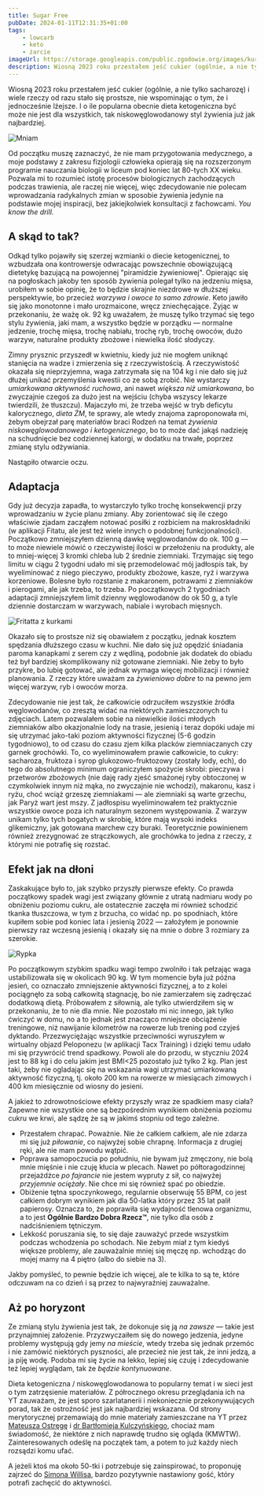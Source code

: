 ```yaml
---
title: Sugar Free
pubDate: 2024-01-11T12:31:35+01:00
tags:
    - lowcarb
    - keto
    - żarcie
imageUrl: https://storage.googleapis.com/public.zgodowie.org/images/kura-w-swince-2023-08.jpg
description: Wiosną 2023 roku przestałem jeść cukier (ogólnie, a nie tylko sacharozę) i wiele rzeczy od razu stało się prostsze, nie wspominając o tym, że i jednocześnie lżejsze. I o ile popularna obecnie dieta ketogeniczna być może nie jest dla wszystkich, tak niskowęglowodanowy styl żywienia już jak najbardziej.
---
```


Wiosną 2023 roku przestałem jeść cukier (ogólnie, a nie tylko sacharozę) i wiele rzeczy od razu stało się prostsze, nie wspominając o tym, że i jednocześnie lżejsze. I o ile popularna obecnie dieta ketogeniczna być może nie jest dla wszystkich, tak niskowęglowodanowy styl żywienia już jak najbardziej.

![Mniam](https://storage.googleapis.com/public.zgodowie.org/images/kura-w-swince-2023-08.jpg)

Od początku muszę zaznaczyć, że nie mam przygotowania medycznego, a moje podstawy z zakresu fizjologii człowieka opierają się na rozszerzonym programie nauczania biologii w liceum pod koniec lat 80-tych XX wieku. Pozwala mi to rozumieć istotę procesów biologicznych zachodzących podczas trawienia, ale raczej nie więcej, więc zdecydowanie nie polecam wprowadzania radykalnych zmian w sposobie żywienia jedynie na podstawie mojej inspiracji, bez jakiejkolwiek konsultacji z fachowcami. _You know the drill._

## A skąd to tak?

Odkąd tylko pojawiły się szerzej wzmianki o diecie ketogenicznej, to wzbudzała ona kontrowersje odwracając powszechnie obowiązującą dietetykę bazującą na powojennej "piramidzie żywieniowej". Opierając się na pogłoskach jakoby ten sposób żywienia polegał tylko na jedzeniu mięsa, urobiłem w sobie opinię, że to będzie skrajnie niezdrowe w dłuższej perspektywie, bo przecież _warzywa i owoce to samo zdrowie_. Keto jawiło się jako monotonne i mało urozmaicone, wręcz zniechęcające. Żyjąc w przekonaniu, że ważę ok. 92 kg uważałem, że muszę tylko trzymać się tego stylu żywienia, jaki mam, a wszystko będzie w porządku &mdash; normalne jedzenie, trochę mięsa, trochę nabiału, trochę ryb, trochę owoców, dużo warzyw, naturalne produkty zbożowe i niewielka ilość słodyczy.

Zimny prysznic przyszedł w kwietniu, kiedy już nie mogłem uniknąć stanięcia na wadze i zmierzenia się z rzeczywistością. A rzeczywistość okazała się nieprzyjemna, waga zatrzymała się na 104 kg i nie dało się już dłużej unikać przemyślenia kwestii co ze sobą zrobić. Nie wystarczy _umiarkowana aktywność ruchowa_, ani nawet _większa niż umiarkowana_, bo zwyczajnie czegoś za dużo jest na wejściu (chyba wszyscy lekarze twierdzili, że tłuszczu). Majaczyło mi, że trzeba wejść w tryb deficytu kalorycznego, _dieta ŻM_, te sprawy, ale wtedy znajoma zaproponowała mi, żebym obejrzał parę materiałów braci Rodzeń na temat _żywienia niskowęglowodanowego i ketogenicznego_, bo to może dać jakąś nadzieję na schudnięcie bez codziennej katorgi, w dodatku na trwałe, poprzez zmianę stylu odżywiania.

Nastąpiło otwarcie oczu.

## Adaptacja

Gdy już decyzja zapadła, to wystarczyło tylko trochę konsekwencji przy wprowadzaniu w życie planu zmiany. Aby zorientować się ile czego właściwie zjadam zacząłem notować posiłki z rozbiciem na makroskładniki (w aplikacji Fitatu, ale jest też wiele innych o podobnej funkcjonalności). Początkowo zmniejszyłem dzienną dawkę węglowodanów do ok. 100 g &mdash; to może niewiele mówić o rzeczywistej ilości w przełożeniu na produkty, ale to mniej-więcej 3 kromki chleba lub 2 średnie ziemniaki. Trzymając się tego limitu w ciągu 2 tygodni udało mi się przemodelować mój jadłospis tak, by wyeliminować z niego pieczywo, produkty zbożowe, kasze, ryż i warzywa korzeniowe. Bolesne było rozstanie z makaronem, potrawami z ziemniaków i pierogami, ale jak trzeba, to trzeba. Po początkowych 2 tygodniach adaptacji zmniejszyłem limit dzienny węglowodanów do ok 50 g, a tyle dziennie dostarczam w warzywach, nabiale i wyrobach mięsnych.

![Fritatta z kurkami](https://storage.googleapis.com/public.zgodowie.org/images/fritatta-z-kurkami-2023-08.jpg)

Okazało się to prostsze niż się obawiałem z początku, jednak kosztem spędzania dłuższego czasu w kuchni. Nie dało się już opędzić śniadania paroma kanapkami z serem czy z wędliną, podobnie jak dodatek do obiadu też był bardziej skomplikowany niż gotowane ziemniaki. Nie żeby to było przykre, bo lubię gotować, ale jednak wymaga więcej mobilizacji i również planowania. Z rzeczy które uważam za _żywieniowo dobre_ to na pewno jem więcej warzyw, ryb i owoców morza.

Zdecydowanie nie jest tak, że całkowicie odrzuciłem wszystkie źródła węglowodanów, co zresztą widać na niektórych zamieszczonych tu zdjęciach. Latem pozwalałem sobie na niewielkie ilości młodych ziemniaków albo okazjonalnie lody na trasie, jesienią i teraz dopóki udaje mi się utrzymać jako-taki poziom aktywności fizycznej (5-6 godzin tygodniowo), to od czasu do czasu zjem kilka placków ziemniaczanych czy garnek grochówki. To, co wyeliminowałem prawie całkowicie, to cukry: sacharoza, fruktoza i syrop glukozowo-fruktozowy (zostały lody, ech), do tego do absolutnego minimum ograniczyłem spożycie skrobi: pieczywa i przetworów zbożowych (nie daję rady zjeść smażonej ryby obtoczonej w czymkolwiek innym niż mąka, no zwyczajnie nie wchodzi), makaronu, kasz i ryżu, choć wciąż grzeszę ziemniakami &mdash; ale ziemniaki są warte grzechu, jak Paryż wart jest mszy. Z jadłospisu wyeliminowałem też praktycznie wszystkie owoce poza ich naturalnym sezonem występowania. Z warzyw unikam tylko tych bogatych w skrobię, które mają wysoki indeks glikemiczny, jak gotowana marchew czy buraki. Teoretycznie powinienem również zrezygnować ze strączkowych, ale grochówka to jedna z rzeczy, z którymi nie potrafię się rozstać.

## Efekt jak na dłoni

Zaskakujące było to, jak szybko przyszły pierwsze efekty. Co prawda początkowy spadek wagi jest związany głównie z utratą nadmiaru wody po obniżeniu poziomu cukru, ale ostatecznie zaczęła mi również schodzić tkanka tłuszczowa, w tym z brzucha, co widać np. po spodniach, które kupiłem sobie pod koniec lata i jesienią 2022 &mdash; założyłem je ponownie pierwszy raz wczesną jesienią i okazały się na mnie o dobre 3 rozmiary za szerokie.

![Rypka](https://storage.googleapis.com/public.zgodowie.org/images/rybka-z-ziemniaczkami-2023-07.jpg)

Po początkowym szybkim spadku wagi tempo zwolniło i tak pełzając waga ustabilizowała się w okolicach 90 kg. W tym momencie była już późna jesień, co oznaczało zmniejszenie aktywności fizycznej, a to z kolei pociągnęło za sobą całkowitą stagnację, bo nie zamierzałem się zadręczać dodatkową dietą. Próbowałem z siłownią, ale tylko utwierdziłem się w przekonaniu, że to nie dla mnie. Nie pozostało mi nic innego, jak tylko ćwiczyć w domu, no a to jednak jest znacząco mniejsze obciążenie treningowe, niż nawijanie kilometrów na rowerze lub trening pod czyjeś dyktando. Przezwyciężając wszystkie przeciwności wyruszyłem w wirtualny objazd Peloponezu (w aplikacji Tacx Training) i dzięki temu udało mi się przywrócić trend spadkowy. Powoli ale do przodu, w styczniu 2024 jest to 88 kg i do celu jakim jest BMI&lt;25 pozostało już tylko 2 kg. Plan jest taki, żeby nie ogladając się na wskazania wagi utrzymać umiarkowaną aktywność fizyczną, tj. około 200 km na rowerze w miesiącach zimowych i 400 km miesięcznie od wiosny do jesieni.

A jakież to zdrowotnościowe efekty przyszły wraz ze spadkiem masy ciała? Zapewne nie wszystkie one są bezpośrednim wynikiem obniżenia poziomu cukru we krwi, ale sądzę że są w jakimś stopniu od tego zależne.

-   Przestałem chrapać. Poważnie. Nie że całkiem całkiem, ale nie zdarza mi się już _piłowanie_, co najwyżej sobie chrapnę. Informacja z drugiej ręki, ale nie mam powodu wątpić.
-   Poprawa samopoczucia po południu, nie bywam już zmęczony, nie bolą mnie mięśnie i nie czuję kłucia w plecach. Nawet po półtoragodzinnej przejażdżce _po fajrancie_ nie jestem wypruty z sił, co najwyżej _przyjemnie ociężały_. Nie chce mi się również spać po obiedzie.
-   Obiżenie tętna spoczynkowego, regularnie obserwuję 55 BPM, co jest całkiem dobrym wynikiem jak dla 50-latka który przez 35 lat palił papierosy. Oznacza to, że poprawiła się wydajność tlenowa organizmu, a to jest **Ogólnie Bardzo Dobra Rzecz&trade;**, nie tylko dla osób z nadciśnieniem tętniczym.
-   Lekkość poruszania się, to się daje zauważyć przede wszystkim podczas wchodzenia po schodach. Nie żebym miał z tym kiedyś większe problemy, ale zauważalnie mniej się męczę np. wchodząc do mojej mamy na 4 piętro (albo do siebie na 3).

Jakby pomyśleć, to pewnie będzie ich więcej, ale te kilka to są te, które odczuwam na co dzień i są przez to najwyraźniej zauważalne.

## Aż po horyzont

Ze zmianą stylu żywienia jest tak, że dokonuje się ją _na zawsze_ &mdash; takie jest przynajmniej założenie. Przyzwyczaiłem się do nowego jedzenia, jedyne problemy występują gdy jemy _na mieście_, wtedy trzeba się jednak przemóc i nie zamówić niektórych pyszności, ale przecież nie jest tak, że inni jedzą, a ja piję wodę. Podoba mi się życie na lekko, lepiej się czuję i zdecydowanie też lepiej wyglądam, tak że _będzie kontynuowane_.

Dieta ketogeniczna / niskowęglowodanowa to popularny temat i w sieci jest o tym zatrzęsienie materiałów. Z półrocznego okresu przeglądania ich na YT zauważam, że jest sporo szarlatanerii i niekoniecznie przekonywujących porad, tak że ostrożność jest jak najbardziej wskazana. Od strony merytorycznej przemawiają do mnie materiały zamieszczane na YT przez [Mateusza Ostręgę](https://www.youtube.com/@MateuszOstrega) i [dr Bartłomieja Kulczyńskiego](https://www.youtube.com/@drbartekpl), chociaż mam świadomość, że niektóre z nich naprawdę trudno się ogląda (KMWTW). Zainteresowanych odeślę na początek tam, a potem to już każdy niech rozsądzi komu ufać.

A jeżeli ktoś ma około 50-tki i potrzebuje się zainspirować, to proponuję zajrzeć do [Simona Willisa](https://www.youtube.com/@alwaysanotheradventure), bardzo pozytywnie nastawiony gość, który potrafi zachęcić do aktywności.
